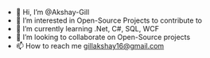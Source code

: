 - 👋 Hi, I’m @Akshay-Gill
- 👀 I’m interested in Open-Source Projects to contribute to
- 🌱 I’m currently learning .Net, C#, SQL, WCF
- 💞️ I’m looking to collaborate on Open-Source projects
- 📫 How to reach me gillakshay16@gmail.com

<!---
Akshay-Gill/Akshay-Gill is a ✨ special ✨ repository because its `README.md` (this file) appears on your GitHub profile.
You can click the Preview link to take a look at your changes.
--->
